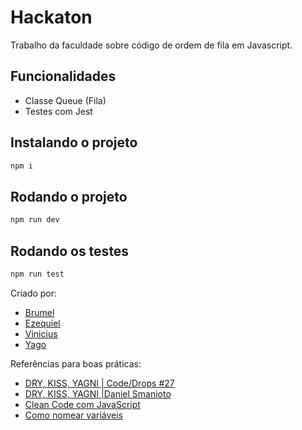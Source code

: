 # Hackaton

Trabalho da faculdade sobre código de ordem de fila em Javascript.

## Funcionalidades

- Classe Queue (Fila)
- Testes com Jest

## Instalando o projeto

```bash
npm i
```

## Rodando o projeto

```bash
npm run dev
```

## Rodando os testes

```bash
npm run test
```

Criado por:

- [Brumel](https://github.com/aeciobrumel)
- [Ezequiel](https://github.com)
- [Vinicius](https://github.com)
- [Yago](https://github.com/YaGRRusso)

Referências para boas práticas:

- [DRY, KISS, YAGNI | Code/Drops #27](https://youtu.be/5yJ_cAUrpQc)
- [DRY, KISS, YAGNI |Daniel Smanioto](https://danielsmanioto.com/blog/2020/01/18/dry-yagni-kiss-principios-de-design-de-software-que-todo-desenvolvedor-deveria-seguir/)
- [Clean Code com JavaScript](https://danieldcs.com/clean-code-com-javascript/)
- [Como nomear variáveis](https://desenvolvimentoparaweb.com/miscelanea/como-nomear-variaveis/)

